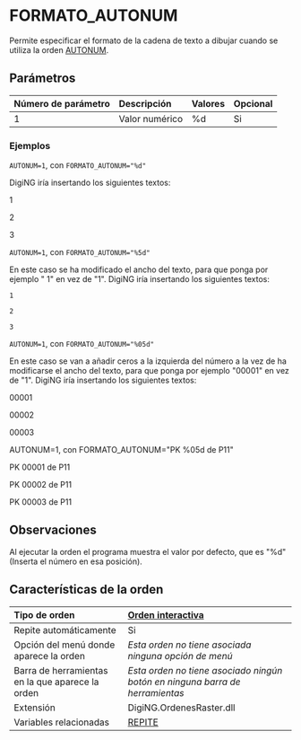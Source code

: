 # FORMATO\_AUTONUM

Permite especificar el formato de la cadena de texto a dibujar cuando se utiliza la orden [AUTONUM](/digi3d-net/referencia/ventana-de-dibujo/variables/a/autonum.md).

## Parámetros

| Número de parámetro | Descripción | Valores | Opcional |
| :--- | :--- | :--- | :--- |
| 1 | Valor numérico | %d | Si |

### Ejemplos

`AUTONUM=1`, con `FORMATO_AUTONUM="%d"`

DigiNG iría insertando los siguientes textos:

1

2

3

`AUTONUM=1`, con `FORMATO_AUTONUM="%5d"`

En este caso se ha modificado el ancho del texto, para que ponga por ejemplo " 1" en vez de "1". DigiNG iría insertando los siguientes textos:

```text
1

2

3
```

`AUTONUM=1`, con `FORMATO_AUTONUM="%05d"`

En este caso se van a añadir ceros a la izquierda del número a la vez de ha modificarse el ancho del texto, para que ponga por ejemplo "00001" en vez de "1". DigiNG iría insertando los siguientes textos:

00001

00002

00003

AUTONUM=1, con FORMATO\_AUTONUM="PK %05d de P11"

PK 00001 de P11

PK 00002 de P11

PK 00003 de P11

## Observaciones

Al ejecutar la orden el programa muestra el valor por defecto, que es "%d" \(Inserta el número en esa posición\).

## Características de la orden

| Tipo de orden | [Orden interactiva](formato-autonum.md) |
| :--- | :--- |
| Repite automáticamente | Si |
| Opción del menú donde aparece la orden | _Esta orden no tiene asociada ninguna opción de menú_ |
| Barra de herramientas en la que aparece la orden | _Esta orden no tiene asociado ningún botón en ninguna barra de herramientas_ |
| Extensión | DigiNG.OrdenesRaster.dll |
| Variables relacionadas | [REPITE](/digi3d-net/referencia/ventana-de-dibujo/variables/r/repite.md) |

